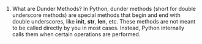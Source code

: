 
1. What are Dunder Methods?
In Python, dunder methods (short for double underscore methods) are special methods that begin and end with double underscores, like __init__, __str__, __len__, etc.
These methods are not meant to be called directly by you in most cases. Instead, Python internally calls them when certain operations are performed.
